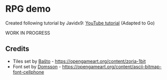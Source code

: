 # RPG demo

Created following tutorial by Javidx9: [YouTube tutorial](https://www.youtube.com/watch?v=xXXt3htgDok)
(Adapted to Go)

WORK IN PROGRESS

## Credits

- Tiles set by [Baŝto](https://opengameart.org/users/ba%C5%9Dto) - https://opengameart.org/content/zoria-1bit
- Font set by [Domsson](https://opengameart.org/content/ascii-bitmap-font-cellphone) - https://opengameart.org/content/ascii-bitmap-font-cellphone
